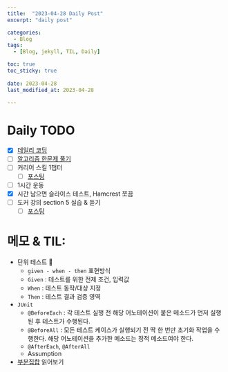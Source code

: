 ```yaml
---
title:  "2023-04-28 Daily Post"
excerpt: "daily post"

categories:
  - Blog
tags:
  - [Blog, jekyll, TIL, Daily]

toc: true
toc_sticky: true
 
date: 2023-04-28
last_modified_at: 2023-04-28

---
```


# Daily TODO

- [x] [데일리 코딩](https://urclass.codestates.com/classroom/33)
- [ ] [알고리즘 한문제 풀기](https://www.acmicpc.net/step)
- [ ] 커리어 스킬 1챕터
	- [ ] [포스팅](https://yelm-212.github.io/books/careerskill11/)
- [ ] 1시간 운동
- [x] 시간 남으면 슬라이스 테스트, Hamcrest 쪼끔
- [ ] 도커 강의 section 5 실습 & 듣기
	- [ ] [포스팅](https://yelm-212.github.io/docker_k8s/docker-section5/)

# 메모 & TIL: 

- 단위 테스트 
	- `given - when - then` 표현방식
	- `Given` : 테스트를 위한 전제 조건, 입력값
	- `When` : 테스트 동작/대상 지정
	- `Then` : 테스트 결과 검증 영역
- `JUnit`
	- `@BeforeEach` : 각 테스트 실행 전 해당 어노테이션이 붙은 메소드가 먼저 실행된 후 테스트가 수행된다.
	- `@BeforeAll` : 모든 테스트 케이스가 실행되기 전 딱 한 번만 초기화 작업을 수행한다. 해당 어노테이션을 추가한 메소드는 정적 메소드여야 한다.
	- `@AfterEach`, `@AfterAll`
	- Assumption
- [부분집합](https://bcp0109.tistory.com/17) 읽어보기
